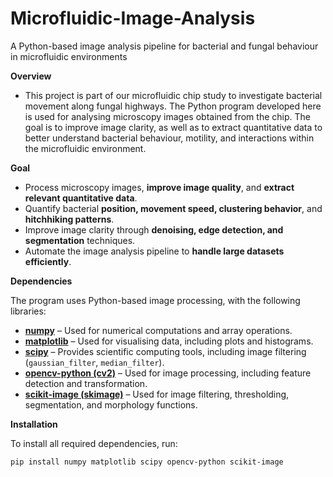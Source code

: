 # Microfluidic-Image-Analysis
A Python-based image analysis pipeline for bacterial and fungal behaviour in microfluidic environments


**Overview**
- This project is part of our microfluidic chip study to investigate bacterial movement along fungal highways. The Python program developed here is used for analysing microscopy images obtained from the chip. The goal is to improve image clarity, as well as to extract quantitative data to better understand bacterial behaviour, motility, and interactions within the microfluidic environment.
  

**Goal**
- Process microscopy images, **improve image quality**, and **extract relevant quantitative data**.
- Quantify bacterial **position, movement speed, clustering behavior**, and **hitchhiking patterns**.
- Improve image clarity through **denoising, edge detection, and segmentation** techniques.
- Automate the image analysis pipeline to **handle large datasets efficiently**.


**Dependencies**

The program uses Python-based image processing, with the following libraries:

- **[numpy](https://numpy.org/)** – Used for numerical computations and array operations.
- **[matplotlib](https://matplotlib.org/)** – Used for visualising data, including plots and histograms.
- **[scipy](https://scipy.org/)** – Provides scientific computing tools, including image filtering (`gaussian_filter`, `median_filter`).
- **[opencv-python (cv2)](https://opencv.org/)** – Used for image processing, including feature detection and transformation.
- **[scikit-image (skimage)](https://scikit-image.org/)** – Used for image filtering, thresholding, segmentation, and morphology functions.



**Installation**

To install all required dependencies, run:

```sh
pip install numpy matplotlib scipy opencv-python scikit-image
```




